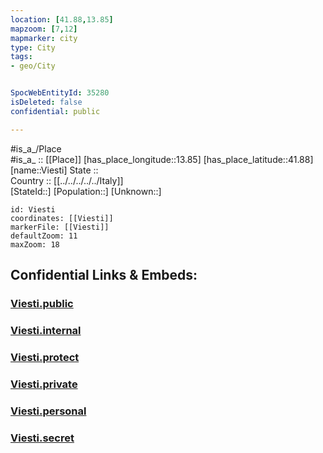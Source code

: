 ```yaml
---
location: [41.88,13.85] 
mapzoom: [7,12] 
mapmarker: city 
type: City
tags:
- geo/City


SpocWebEntityId: 35280
isDeleted: false
confidential: public

---
```

#is_a_/Place  
#is_a_ :: [[Place]] 
[has_place_longitude::13.85] 
[has_place_latitude::41.88] 
[name::Viesti] 
State ::  
Country :: [[../../../../../Italy]]  
[StateId::] 
[Population::] 
[Unknown::] 


```leaflet
id: Viesti
coordinates: [[Viesti]] 
markerFile: [[Viesti]] 
defaultZoom: 11 
maxZoom: 18
```


## Confidential Links & Embeds: 

### [Viesti.public](/_public/\Earth\Continent\Europe\Europe~South\Italy\regions~Italy\Abruzzo\L'Aquila\CityViesti.public.md) 

### [Viesti.internal](/_internal/\Earth\Continent\Europe\Europe~South\Italy\regions~Italy\Abruzzo\L'Aquila\CityViesti.internal.md) 

### [Viesti.protect](/_protect/\Earth\Continent\Europe\Europe~South\Italy\regions~Italy\Abruzzo\L'Aquila\CityViesti.protect.md) 

### [Viesti.private](/_private/\Earth\Continent\Europe\Europe~South\Italy\regions~Italy\Abruzzo\L'Aquila\CityViesti.private.md) 

### [Viesti.personal](/_personal/\Earth\Continent\Europe\Europe~South\Italy\regions~Italy\Abruzzo\L'Aquila\CityViesti.personal.md) 

### [Viesti.secret](/_secret/\Earth\Continent\Europe\Europe~South\Italy\regions~Italy\Abruzzo\L'Aquila\CityViesti.secret.md)

